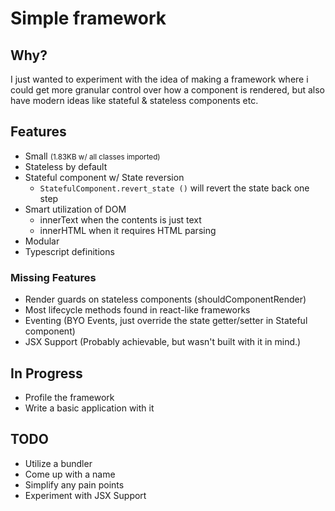 # Simple framework

## Why?
I just wanted to experiment with the idea of making a framework where i could get more granular control over how a component is rendered, but also have modern ideas like stateful & stateless components etc.

## Features
* Small <small>(1.83KB w/ all classes imported)</small>
* Stateless by default
* Stateful component w/ State reversion
    * `StatefulComponent.revert_state ()` will revert the state back one step
* Smart utilization of DOM
    * innerText when the contents is just text
    * innerHTML when it requires HTML parsing
* Modular
* Typescript definitions

### Missing Features
* Render guards on stateless components (shouldComponentRender)
* Most lifecycle methods found in react-like frameworks
* Eventing (BYO Events, just override the state getter/setter in Stateful component)
* JSX Support (Probably achievable, but wasn't built with it in mind.)

## In Progress
* Profile the framework
* Write a basic application with it

## TODO
* Utilize a bundler
* Come up with a name
* Simplify any pain points
* Experiment with JSX Support